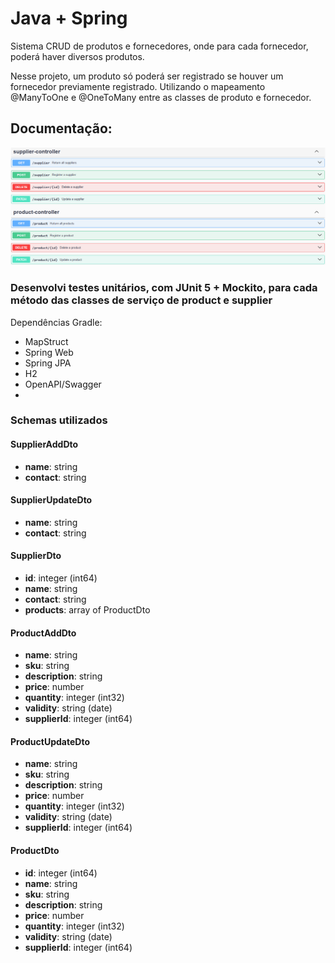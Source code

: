 
# Java + Spring

Sistema CRUD de produtos e fornecedores, onde para cada fornecedor, poderá haver diversos produtos.

Nesse projeto, um produto só poderá ser registrado se houver um fornecedor previamente registrado. Utilizando o mapeamento @ManyToOne e @OneToMany entre as classes de produto e fornecedor.

## Documentação:

![Swagger do projeto](swaggerimg.png)

### Desenvolvi testes unitários, com JUnit 5 + Mockito, para cada método das classes de serviço de product e supplier


Dependências Gradle:
- MapStruct
- Spring Web
- Spring JPA
- H2
- OpenAPI/Swagger
- 
### Schemas utilizados

#### SupplierAddDto
- **name**: string  
- **contact**: string  

#### SupplierUpdateDto
- **name**: string  
- **contact**: string  

#### SupplierDto
- **id**: integer (int64)  
- **name**: string  
- **contact**: string  
- **products**: array of ProductDto  

#### ProductAddDto
- **name**: string  
- **sku**: string  
- **description**: string  
- **price**: number  
- **quantity**: integer (int32)  
- **validity**: string (date)  
- **supplierId**: integer (int64)  

#### ProductUpdateDto
- **name**: string  
- **sku**: string  
- **description**: string  
- **price**: number  
- **quantity**: integer (int32)  
- **validity**: string (date)  
- **supplierId**: integer (int64)  

#### ProductDto
- **id**: integer (int64)  
- **name**: string  
- **sku**: string  
- **description**: string  
- **price**: number  
- **quantity**: integer (int32)  
- **validity**: string (date)  
- **supplierId**: integer (int64)  
